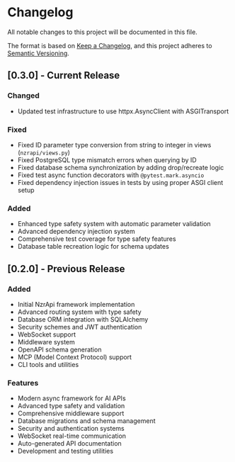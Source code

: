 # Changelog

All notable changes to this project will be documented in this file.

The format is based on [Keep a Changelog](https://keepachangelog.com/en/1.0.0/),
and this project adheres to [Semantic Versioning](https://semver.org/spec/v2.0.0.html).

## [0.3.0] - Current Release

### Changed
- Updated test infrastructure to use httpx.AsyncClient with ASGITransport

### Fixed
- Fixed ID parameter type conversion from string to integer in views (`nzrapi/views.py`)
- Fixed PostgreSQL type mismatch errors when querying by ID
- Fixed database schema synchronization by adding drop/recreate logic
- Fixed test async function decorators with `@pytest.mark.asyncio`
- Fixed dependency injection issues in tests by using proper ASGI client setup

### Added
- Enhanced type safety system with automatic parameter validation
- Advanced dependency injection system
- Comprehensive test coverage for type safety features
- Database table recreation logic for schema updates

## [0.2.0] - Previous Release

### Added
- Initial NzrApi framework implementation
- Advanced routing system with type safety
- Database ORM integration with SQLAlchemy
- Security schemes and JWT authentication
- WebSocket support
- Middleware system
- OpenAPI schema generation
- MCP (Model Context Protocol) support
- CLI tools and utilities

### Features
- Modern async framework for AI APIs
- Advanced type safety and validation
- Comprehensive middleware support
- Database migrations and schema management
- Security and authentication systems
- WebSocket real-time communication
- Auto-generated API documentation
- Development and testing utilities